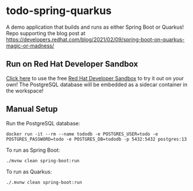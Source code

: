 # todo-spring-quarkus
A demo application that builds and runs as either Spring Boot or Quarkus! Repo supporting the blog post at https://developers.redhat.com/blog/2021/02/09/spring-boot-on-quarkus-magic-or-madness/

## Run on Red Hat Developer Sandbox
[Click here](https://workspaces.openshift.com/f?url=https://github.com/edeandrea/todo-spring-quarkus) to use the free [Red Hat Developer Sandbox](https://developers.redhat.com/developer-sandbox) to try it out on your own! The PostgreSQL database will be embedded as a sidecar container in the workspace!

## Manual Setup
Run the PostgreSQL database:

```
docker run -it --rm --name tododb -e POSTGRES_USER=todo -e POSTGRES_PASSWORD=todo -e POSTGRES_DB=tododb -p 5432:5432 postgres:13
```

To run as Spring Boot:

```
./mvnw clean spring-boot:run
```

To run as Quarkus:

```
./.mvnw clean spring-boot:run
```
